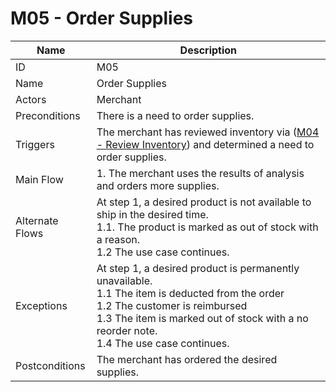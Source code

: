 # M05 - Order Supplies

| Name | Description|
| -----| -----------|
|ID | M05|
|Name| Order Supplies|
|Actors| Merchant|
|Preconditions| There is a need to order supplies.|
|Triggers| The merchant has reviewed inventory via ([M04 - Review Inventory](M04-Review-Inventory.md)) and determined a need to order supplies.|
|Main Flow| 1. The merchant uses the results of analysis and orders more supplies. |
|Alternate Flows| At step 1, a desired product is not available to ship in the desired time.<br/>1.1. The product is marked as out of stock with a reason.<br/>1.2 The use case continues.|
|Exceptions| At step 1, a desired product is permanently unavailable.<br/>1.1 The item is deducted from the order<br/>1.2 The customer is reimbursed<br/>1.3 The item is marked out of stock with a no reorder note.<br/>1.4 The use case continues.|
|Postconditions| The merchant has ordered the desired supplies.|

